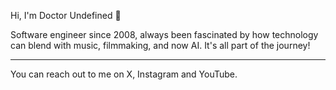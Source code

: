 Hi, I'm Doctor Undefined 👋

Software engineer since 2008, always been fascinated by how technology can blend with music, filmmaking, and now AI. It's all part of the journey!

---

You can reach out to me on X, Instagram and YouTube.
